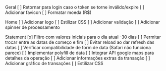 Geral
[ ] Retornar para login caso o token se torne inválido/expire
[ ] Adicionar favicon
[ ] Formatar moeda (R\$)

Home
[ ] Adicionar logo
[ ] Estilizar CSS
[ ] Adicionar validação
[ ] Adicionar spinner de processamento

Statement
[x] Filtro com valores iniciais para o dia atual -30 dias
[ ] Permitar trocar entre as datas de começo e fim
[ ] Evitar reload ao dar refresh das datas
[ ] Verificar compatibilidade de form de data (Safari não funciona parece)
[ ] Implementar polyfill de data
[ ] Integrar API google maps para detalhes da operação
[ ] Adicionar informações extras da transação
[ ] Adicionar gráfico de transações
[ ] Estilizar CSS
